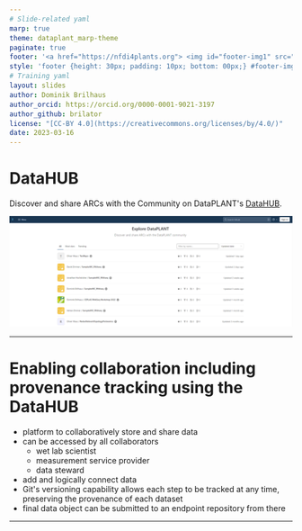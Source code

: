 ```yaml
---
# Slide-related yaml
marp: true
theme: dataplant_marp-theme
paginate: true
footer: '<a href="https://nfdi4plants.org"> <img id="footer-img1" src="../../images/_logos/DataPLANT/DataPLANT_logo_square_bg_transparent.svg"></a> <a href="https://creativecommons.org/licenses/by/4.0/"><img id="footer-img2" src="../../images/_logos/CreativeCommons/by.svg"> </a>'
style: 'footer {height: 30px; padding: 10px; bottom: 00px;} #footer-img1 {height: 30px; padding-left: 0px;} #footer-img2 {height: 20px; padding-left: 20px; opacity: 0.5;}'
# Training yaml
layout: slides
author: Dominik Brilhaus
author_orcid: https://orcid.org/0000-0001-9021-3197
author_github: brilator
license: "[CC-BY 4.0](https://creativecommons.org/licenses/by/4.0/)"
date: 2023-03-16
---
```


# DataHUB

Discover and share ARCs with the Community on DataPLANT's [DataHUB](<https://git.nfdi4plants.org/>).

![](../../../img/DataHUB_LandingPage.png)


<!-- Source to slide(s) -->
<!-- ../../bricks/DataHUB-title.md -->


---

# Enabling collaboration including provenance tracking using the DataHUB <!-- fit -->

- platform to collaboratively store and share data
- can be accessed by all collaborators
  - wet lab scientist
  - measurement service provider
  - data steward
- add and logically connect data
- Git's versioning capability allows each step to be tracked at any time, preserving the provenance of each dataset
- final data object can be submitted to an endpoint repository from there

<!-- Source to slide(s) -->
<!-- ../../bricks/DataHUB-collaboration.md -->


---
